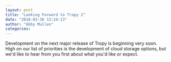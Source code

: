 ```yaml
---
layout: post
title: "Looking Forward to Tropy 2"
date: "2018-03-30 13:24:13"
author: "Abby Mullen"
categories:
---
```


Development on the next major release of Tropy is beginning very soon. High on our list of priorities is the development of cloud storage options, but we'd like to hear from you first about what you'd like or expect.  